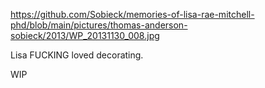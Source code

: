 https://github.com/Sobieck/memories-of-lisa-rae-mitchell-phd/blob/main/pictures/thomas-anderson-sobieck/2013/WP_20131130_008.jpg

Lisa FUCKING loved decorating.

WIP